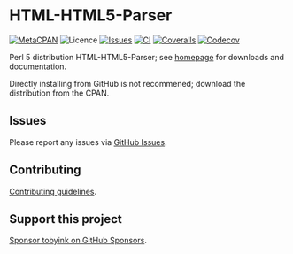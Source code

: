# HTML-HTML5-Parser

[![MetaCPAN](https://img.shields.io/cpan/v/HTML-HTML5-Parser.svg)](https://metacpan.org/release/HTML-HTML5-Parser)
![Licence](https://img.shields.io/cpan/l/HTML-HTML5-Parser)
[![Issues](https://img.shields.io/github/issues/tobyink/p5-html-html5-parser)](https://github.com/tobyink/p5-html-html5-parser/issues)
[![CI](https://github.com/tobyink/p5-html-html5-parser/workflows/CI/badge.svg)](https://github.com/tobyink/p5-html-html5-parser/actions)
[![Coveralls](https://coveralls.io/repos/tobyink/p5-html-html5-parser/badge.svg?branch=master&amp;service=github)](https://coveralls.io/github/tobyink/p5-html-html5-parser)
[![Codecov](https://codecov.io/gh/tobyink/p5-html-html5-parser/branch/master/graph/badge.svg)](https://codecov.io/gh/tobyink/p5-html-html5-parser)

Perl 5 distribution HTML-HTML5-Parser; see [homepage](https://metacpan.org/release/HTML-HTML5-Parser)
for downloads and documentation.

Directly installing from GitHub is not recommened; download the distribution
from the CPAN.

## Issues

Please report any issues via [GitHub Issues](https://github.com/tobyink/p5-html-html5-parser/issues).

## Contributing

[Contributing guidelines](https://toby.ink/open-source/contributing/).

## Support this project

[Sponsor tobyink on GitHub Sponsors](https://github.com/sponsors/tobyink).
